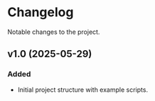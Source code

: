 # Changelog

Notable changes to the project.

## v1.0 (2025-05-29)
### Added
- Initial project structure with example scripts.
